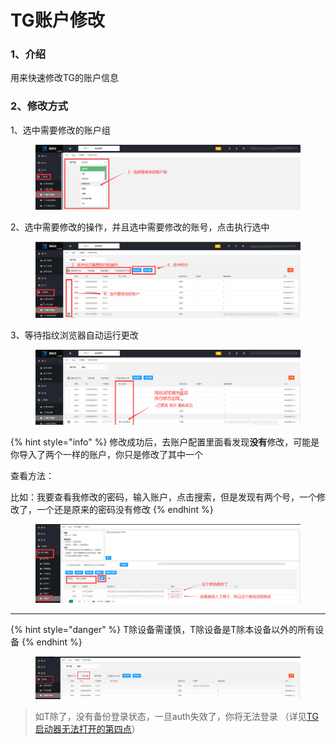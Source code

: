 # TG账户修改

### 1、介绍

用来快速修改TG的账户信息

### 2、修改方式

1、选中需要修改的账户组

<figure><img src="../../.gitbook/assets/image (34).png" alt=""><figcaption></figcaption></figure>

2、选中需要修改的操作，并且选中需要修改的账号，点击执行选中

<figure><img src="../../.gitbook/assets/image (2) (1) (1) (1) (1).png" alt=""><figcaption></figcaption></figure>

3、等待指纹浏览器自动运行更改

<figure><img src="../../.gitbook/assets/image (4) (1) (1) (1).png" alt=""><figcaption></figcaption></figure>

{% hint style="info" %}
修改成功后，去账户配置里面看发现**没有**修改，可能是你导入了两个一样的账户，你只是修改了其中一个

查看方法：

比如：我要查看我修改的密码，输入账户，点击搜索，但是发现有两个号，一个修改了，一个还是原来的密码没有修改
{% endhint %}

<figure><img src="../../.gitbook/assets/image (25).png" alt=""><figcaption></figcaption></figure>



***

{% hint style="danger" %}
T除设备需谨慎，T除设备是T除本设备以外的所有设备
{% endhint %}

<figure><img src="../../.gitbook/assets/image (28).png" alt=""><figcaption></figcaption></figure>

> 如T除了，没有备份登录状态，一旦auth失效了，你将无法登录 （详见[TG启动器无法打开的第四点](../qa-da-yi/tg-qi-dong-qi-wu-fa-da-kai.md#id-4code-bu-shu-ru-liu-lan-qi-zhi-jie-tui-chu)）
